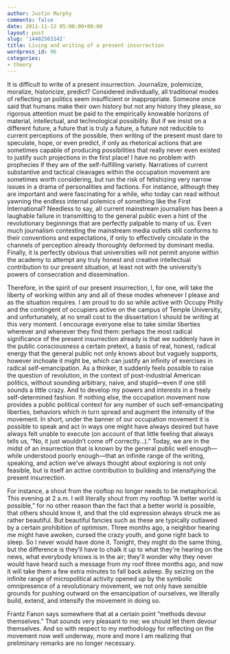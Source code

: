```yaml
---
author: Justin Murphy
comments: false
date: 2011-11-12 05:00:00+00:00
layout: post
slug: '14482563142'
title: Living and writing of a present insurrection
wordpress_id: 96
categories:
- theory
---
```


It is difficult to write of a present insurrection. Journalize, polemicize, moralize, historicize, predict? Considered individually, all traditional modes of reflecting on politics seem insufficient or inappropriate. Someone once said that humans make their own history but not any history they please, so rigorous attention must be paid to the empirically knowable horizons of material, intellectual, and technological possibility. But if we insist on a different future, a future that is truly a future, a future not reducible to current perceptions of the possible, then writing of the present must dare to speculate, hope, or even predict, if only as rhetorical actions that are sometimes capable of producing possibilities that really never even existed to justify such projections in the first place! I have no problem with prophecies if they are of the self-fulfilling variety. Narratives of current substantive and tactical cleavages within the occupation movement are sometimes worth considering, but run the risk of fetishizing very narrow issues in a drama of personalities and factions. For instance, although they are important and were fascinating for a while, who today can read without yawning the endless internal polemics of something like the First International? Needless to say, all current mainstream journalism has been a laughable failure in transmitting to the general public even a hint of the revolutionary beginnings that are perfectly palpable to many of us. Even much journalism contesting the mainstream media outlets still conforms to their conventions and expectations, if only to effectively circulate in the channels of perception already thoroughly deformed by dominant media. Finally, it is perfectly obvious that universities will not permit anyone within the academy to attempt any truly honest and creative intellectual contribution to our present situation, at least not with the university’s powers of consecration and dissemination.

Therefore, in the spirit of our present insurrection, I, for one, will take the liberty of working within any and all of these modes whenever I please and as the situation requires. I am proud to do so while active with Occupy Philly and the contingent of occupiers active on the campus of Temple University, and unfortunately, at no small cost to the dissertation I should be writing at this very moment. I encourage everyone else to take similar liberties wherever and whenever they find them: perhaps the most radical significance of the present insurrection already is that we suddenly have in the public consciousness a certain pretext, a basis of real, honest, radical energy that the general public not only knows about but vaguely supports, however inchoate it might be, which can justify an infinity of exercises in radical self-emancipation. As a thinker, it suddenly feels possible to raise the question of revolution, in the context of post-industrial American politics, without sounding arbitrary, naive, and stupid—even if one still sounds a little crazy. And to develop my powers and interests in a freely self-determined fashion. If nothing else, the occupation movement now provides a public political context for any number of such self-emancipating liberties, behaviors which in turn spread and augment the intensity of the movement. In short, under the banner of our occupation movement it is possible to speak and act in ways one might have always desired but have always felt unable to execute (on account of that little feeling that always tells us, “No, it just wouldn’t come off correctly…).” Today, we are in the midst of an insurrection that is known by the general public well enough—while understood poorly enough—that an infinite range of the writing, speaking, and action we’ve always thought about exploring is not only feasible, but is itself an active contribution to building and intensifying the present insurrection.

For instance, a shout from the rooftop no longer needs to be metaphorical. This evening at 2 a.m. I will literally shout from my rooftop “A better world is possible,” for no other reason than the fact that a better world is possible, that others should know it, and that the old expression always struck me as rather beautiful. But beautiful fancies such as these are typically outlawed by a certain prohibition of optimism. Three months ago, a neighbor hearing me might have awoken, cursed the crazy youth, and gone right back to sleep. So I never would have done it. Tonight, they might do the same thing, but the difference is they’ll have to chalk it up to what they're hearing on the news, what everybody knows is in the air; they'll wonder why they never would have heard such a message from my roof three months ago, and now it will take them a few extra minutes to fall back asleep. By seizing on the infinite range of micropolitical activity opened up by the symbolic omnipresence of a revolutionary movement, we not only have sensible grounds for pushing outward on the emancipation of ourselves, we literally build, extend, and intensify the movement in doing so.

Frantz Fanon says somewhere that at a certain point “methods devour themselves.” That sounds very pleasant to me; we should let them devour themselves. And so with respect to my methodology for reflecting on the movement now well underway, more and more I am realizing that preliminary remarks are no longer necessary.